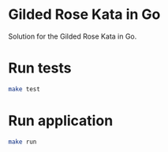 # Gilded Rose Kata in Go
Solution for the Gilded Rose Kata in Go.

# Run tests
```bash
make test
```

# Run application
```bash
make run
```